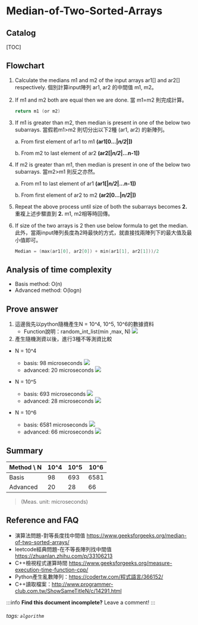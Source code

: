 Median-of-Two-Sorted-Arrays
===

## Catalog

[TOC]

## Flowchart
1. Calculate the medians m1 and m2 of the input arrays ar1[] and ar2[] respectively. 個別計算input陣列 ar1, ar2 的中間值 m1, m2。
2. If m1 and m2 both are equal then we are done. 當 m1=m2 則完成計算。
    ```c
    return m1 (or m2)
    ```
3. If m1 is greater than m2, then median is present in one of the below two subarrays. 當假若m1>m2 則切分出以下2種 (ar1, ar2) 的新陣列。
    
    a. From first element of ar1 to m1 **(ar1[0...|_n/2_|])**
    
    b. From m2 to last element of ar2 **(ar2[|_n/2_|...n-1])**
4. If m2 is greater than m1, then median is present in one of the below two subarrays. 當m2>m1 則反之亦然。
   
   a. From m1 to last element of ar1  **(ar1[|_n/2_|...n-1])**
   
   b. From first element of ar2 to m2 **(ar2[0...|_n/2_|])**
5. Repeat the above process until size of both the subarrays becomes **2.** 重複上述步驟直到 **2.** m1, m2相等時回傳。
6. If size of the two arrays is 2 then use below formula to get the median. 此外，當兩input陣列長度為2時最快的方式，就直接找兩陣列下的最大值及最小值即可。
    ```c
    Median = (max(ar1[0], ar2[0]) + min(ar1[1], ar2[1]))/2
    ```

## Analysis of time complexity
- Basis method: O(n)
- Advanced method: O(logn)

## Prove answer
1. 這邊我先以python隨機產生N = 10^4, 10^5, 10^6的數據資料
    - Function說明：random_int_list(min ,max, N)
    ![](https://i.imgur.com/51tceRI.png)
2. 產生隨機測資以後，進行3種不等測資比較
* N = 10^4
    * basis: 98 microseconds
    ![](https://i.imgur.com/0p9IaUq.png)
    * advanced: 20 microseconds
    ![](https://i.imgur.com/EyL7d3w.png)

* N = 10^5
    * basis: 693 microseconds
    ![](https://i.imgur.com/r3YYXS4.png)
    * advanced: 28 microseconds
    ![](https://i.imgur.com/QQAbDUO.png)

* N = 10^6 
    * basis: 6581 microseconds
    ![](https://i.imgur.com/iZEu5Wt.png)
    * advanced: 66 microseconds
    ![](https://i.imgur.com/JM5gJDc.png)
    
## Summary

| Method \ N| 10^4     | 10^5     | 10^6    |
| --------  | -------- | -------- |-------- |
|  Basis    | 98       | 693      |6581     |
| Advanced  | 20       | 28       |66       |
> (Meas. unit: microseconds)



## Reference and FAQ
* 演算法問題-對等長度找中間值 https://www.geeksforgeeks.org/median-of-two-sorted-arrays/
* leetcode經典問題-在不等長陣列找中間值 https://zhuanlan.zhihu.com/p/33106213
* C++檢視程式運算時間 https://www.geeksforgeeks.org/measure-execution-time-function-cpp/
* Python產生亂數陣列：https://codertw.com/程式語言/366152/
* C++讀取檔案：http://www.programmer-club.com.tw/ShowSameTitleN/c/14291.html

:::info
**Find this document incomplete?** Leave a comment!
:::

###### tags: `algorithm` 